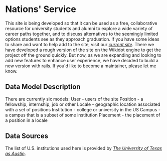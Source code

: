 # Nations' Service

This site is being developed so that it can be used as a free, collaborative resource for university
students and alumni to explore a wide variety of career paths together, and to discuss alternatives
to the seemingly limited options students see as they approach graduation.
If you have some ideas to share and want to help add to the site, visit our [*current site*](http://nationsservice.org).
There we have developed a rough version of the site on the Wikidot engine to get the project off the ground quickly.
But now, as we are expanding and looking to add new features to enhance user experience, we have decided to build a
new version with rails. If you'd like to become a maintainer, please let me know.

## Data Model Description

There are currently six models:
User - users of the site
Position - a fellowship, internship, job or other
Locale - geographic location associated with a set of positions
Institution - college or university in the US
Campus - a campus that is a subset of some institution
Placement - the placement of a position in a locale

## Data Sources

The list of U.S. institutions used here is provided by [*The University of Texas as Austin*](http://www.utexas.edu/world/univ/state/).